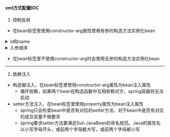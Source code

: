 #### xml方式配置IOC
1. 控制反转
- 在bean标签里使用constructor-arg属性使用有参的构造方法实例化bean
<details>
 <summary>id和name</summary>
  - id的命名需要满足XML对id的命名规范，必须以字母开头
  - name属性几乎可以使用任何特殊字符
  - 如果id和name都没有指定，自动将全限定类名作为bean的名称
  - 如果有多个name相同的bean，使用getBean(beanName)获取Bean时，将返回后面声明的那个bean。所以为了避免无意间的覆盖，应尽量使用id
</details>
<details>
 <summary>入参顺序</summary>

 - 通过type声明的入参，位置是无序的，即声明参数的顺序和构造方法参数的顺序无关
 - 需要确定顺序时，可以使用index   
 `<constructor-arg index="0" value="xxx"/>`
</details>

  
- 在bean标签里不使用constructor-arg时会使用无参的构造方法实例化bean
---
2. 依赖注入
- 构造器注入，在bean标签里使用constructor-arg属性为bean注入属性
   - 循环依赖，如果两个bean在构造函数中互相依赖对方，spring容器将无法启动
- setter方法注入，在bean标签里使用property属性为bean注入属性
   - spring只会检查bean中是否有对应的setter方法，对于bean中是否有对应的成员变量不做要求
   - spring要求setter方法要满足Sun JavaBean的命名规范。Java的属性名以小写字母开头，或前两个字母都大写，或前两个字母都小写


